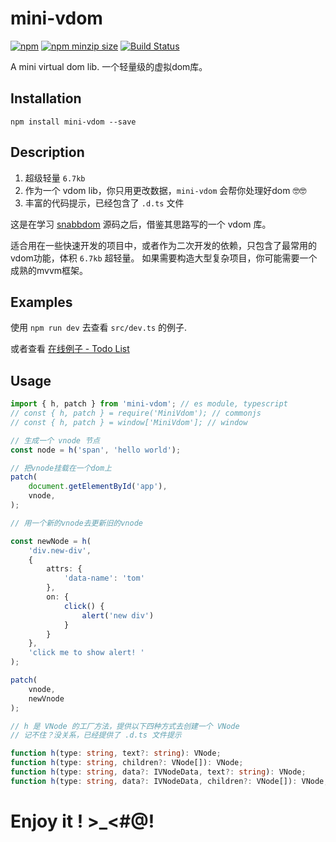 # mini-vdom

[![npm](https://img.shields.io/npm/v/mini-vdom.svg)](https://www.npmjs.com/package/mini-vdom) [![npm minzip size](https://img.shields.io/bundlephobia/minzip/mini-vdom.svg?label=npm%20minzip%20size)](https://www.npmjs.com/package/mini-vdom) [![Build Status](https://travis-ci.org/shalldie/mini-vdom.svg?branch=master)](https://travis-ci.org/shalldie/mini-vdom)

A mini virtual dom lib. 一个轻量级的虚拟dom库。

## Installation

    npm install mini-vdom --save

## Description

1. 超级轻量 `6.7kb`
2. 作为一个 vdom lib，你只用更改数据，`mini-vdom` 会帮你处理好dom 🤓🤓
3. 丰富的代码提示，已经包含了 `.d.ts` 文件


这是在学习 [snabbdom](https://github.com/snabbdom/snabbdom) 源码之后，借鉴其思路写的一个 vdom 库。

适合用在一些快速开发的项目中，或者作为二次开发的依赖，只包含了最常用的vdom功能，体积 `6.7kb` 超轻量。 如果需要构造大型复杂项目，你可能需要一个成熟的mvvm框架。


## Examples

使用 `npm run dev` 去查看 `src/dev.ts` 的例子.

或者查看 [在线例子 - Todo List](https://shalldie.github.io/demos/mini-vdom/)


## Usage

```ts
import { h, patch } from 'mini-vdom'; // es module, typescript
// const { h, patch } = require('MiniVdom'); // commonjs
// const { h, patch } = window['MiniVdom']; // window

// 生成一个 vnode 节点
const node = h('span', 'hello world');

// 把vnode挂载在一个dom上
patch(
    document.getElementById('app'),
    vnode,
);

// 用一个新的vnode去更新旧的vnode

const newNode = h(
    'div.new-div',
    {
        attrs: {
            'data-name': 'tom'
        },
        on: {
            click() {
                alert('new div')
            }
        }
    },
    'click me to show alert! '
);

patch(
    vnode,
    newVnode
);

```

```ts
// h 是 VNode 的工厂方法，提供以下四种方式去创建一个 VNode
// 记不住？没关系，已经提供了 .d.ts 文件提示

function h(type: string, text?: string): VNode;
function h(type: string, children?: VNode[]): VNode;
function h(type: string, data?: IVNodeData, text?: string): VNode;
function h(type: string, data?: IVNodeData, children?: VNode[]): VNode;
```


# Enjoy it ! >_<#@!

